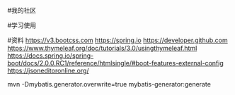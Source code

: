 #我的社区

#学习使用

#资料
https://v3.bootcss.com
https://spring.io
https://developer.github.com
https://www.thymeleaf.org/doc/tutorials/3.0/usingthymeleaf.html
https://docs.spring.io/spring-boot/docs/2.0.0.RC1/reference/htmlsingle/#boot-features-external-config
https://jsoneditoronline.org/   




mvn -Dmybatis.generator.overwrite=true mybatis-generator:generate
